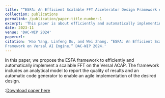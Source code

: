 ```yaml
---
title: "“ESFA: An Efficient Scalable FFT Accelerator Design Framework on Versal AI Engine"
collection: publications
permalink: /publication/paper-title-number-1
excerpt: 'This paper is about efficiently and automatically implementing a scalable FFT on the Versal ACAP.'
date: 2023-11
venue: 'DAC-WIP 2024'
paperurl: 
citation: 'Hao Yang, Linfeng Du, and Wei Zhang. “ESFA: An Efficient Scalable FFT Accelerator Design 
Framework on Versal AI Engine,” DAC-WIP 2024.'
---
```

In this paper, we propose the ESFA framework to efficiently and automatically implement a scalable FFT on the Versal ACAP. The framework includes an analytical model to report the quality of results and an automatic code generator to enable an agile implementation of the desired design.

:[Download paper here]()

